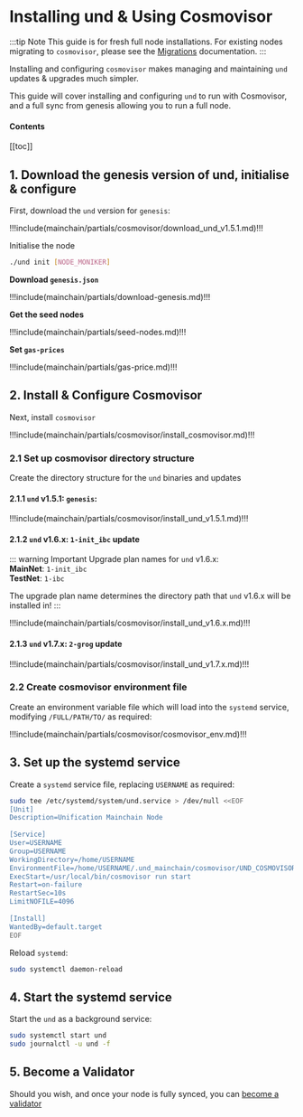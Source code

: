 # Installing und & Using Cosmovisor

:::tip Note
This guide is for fresh full node installations. For existing nodes migrating to `cosmovisor`, please
see the [Migrations](../../migrations/README.md) documentation.
:::

Installing and configuring `cosmovisor` makes managing and maintaining `und` updates & upgrades much simpler.

This guide will cover installing and configuring `und` to run with Cosmovisor, and a full sync from genesis allowing you
to run a full node.

#### Contents

[[toc]]

## 1. Download the genesis version of und, initialise & configure

First, download the `und` version for `genesis`:

!!!include(mainchain/partials/cosmovisor/download_und_v1.5.1.md)!!!

Initialise the node

```bash
./und init [NODE_MONIKER]
```

**Download `genesis.json`**

!!!include(mainchain/partials/download-genesis.md)!!!

**Get the seed nodes**

!!!include(mainchain/partials/seed-nodes.md)!!!

**Set `gas-prices`**

!!!include(mainchain/partials/gas-price.md)!!!

## 2. Install & Configure Cosmovisor

Next, install `cosmovisor`

!!!include(mainchain/partials/cosmovisor/install_cosmovisor.md)!!!

### 2.1 Set up cosmovisor directory structure

Create the directory structure for the `und` binaries and updates

#### 2.1.1 `und` v1.5.1: `genesis`:

!!!include(mainchain/partials/cosmovisor/install_und_v1.5.1.md)!!!

#### 2.1.2 `und` v1.6.x: `1-init_ibc` update

::: warning Important
Upgrade plan names for `und` v1.6.x:  
**MainNet**: `1-init_ibc`  
**TestNet**: `1-ibc`

The upgrade plan name determines the directory path that `und` v1.6.x will be installed in!
:::

!!!include(mainchain/partials/cosmovisor/install_und_v1.6.x.md)!!!

#### 2.1.3 `und` v1.7.x: `2-grog` update

!!!include(mainchain/partials/cosmovisor/install_und_v1.7.x.md)!!!

### 2.2 Create cosmovisor environment file

Create an environment variable file which will load into the `systemd` service, modifying `/FULL/PATH/TO/` as
required:

!!!include(mainchain/partials/cosmovisor/cosmovisor_env.md)!!!

## 3. Set up the systemd service

Create a `systemd` service file, replacing `USERNAME` as required:

```bash
sudo tee /etc/systemd/system/und.service > /dev/null <<EOF
[Unit] 
Description=Unification Mainchain Node 
 
[Service] 
User=USERNAME 
Group=USERNAME 
WorkingDirectory=/home/USERNAME 
EnvironmentFile=/home/USERNAME/.und_mainchain/cosmovisor/UND_COSMOVISOR_ENV
ExecStart=/usr/local/bin/cosmovisor run start
Restart=on-failure
RestartSec=10s
LimitNOFILE=4096 
 
[Install] 
WantedBy=default.target
EOF
```

Reload `systemd`:

```bash
sudo systemctl daemon-reload
```

## 4. Start the systemd service

Start the `und` as a background service:

```bash
sudo systemctl start und
sudo journalctl -u und -f
```

## 5. Become a Validator

Should you wish, and once your node is fully synced, you can [become a validator](../../networks/become-validator)
